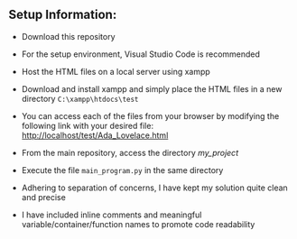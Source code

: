 ## Setup Information:

- Download this repository

- For the setup environment, Visual Studio Code is recommended

- Host the HTML files on a local server using xampp  

- Download and install xampp and simply place the HTML files in a new directory `C:\xampp\htdocs\test` 

- You can access each of the files from your browser by modifying the following link with your desired file: [http://localhost/test/Ada_Lovelace.html](http://localhost/test/Ada_Lovelace.html)

- From the main repository, access the directory *_my_project_* 

- Execute the file `main_program.py` in the same directory

- Adhering to separation of concerns, I have kept my solution quite clean and precise

- I have included inline comments and meaningful variable/container/function names to promote code readability
